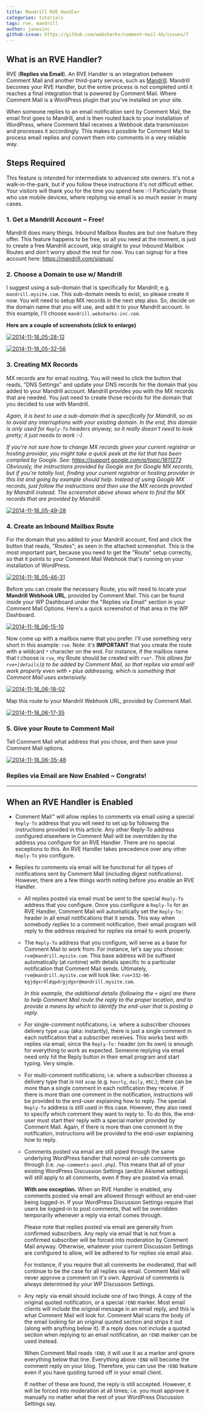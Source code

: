 ```yaml
---
title: Mandrill RVE Handler
categories: tutorials
tags: rve, mandrill
author: jaswsinc
github-issue: https://github.com/websharks/comment-mail-kb/issues/7
---
```


## What is an RVE Handler?

RVE (**Replies via Email**). An RVE Handler is an integration between Comment Mail and another third-party service, such as [Mandrill](http://help.mandrill.com/entries/21699367-Inbound-Email-Processing-Overview). Mandrill becomes your RVE Handler, but the entire process is not completed until it reaches a final integration that is powered by Comment Mail. Where Comment Mail is a WordPress plugin that you've installed on your site.

When someone replies to an email notification sent by Comment Mail, the email first goes to Mandrill, and is then routed back to your installation of WordPress, where Comment Mail receives a Webhook data transmission and processes it accordingly. This makes it possible for Comment Mail to process email replies and convert them into comments in a very reliable way.

## Steps Required

This feature is intended for intermediate to advanced site owners. It's not a walk-in-the-park, but if you follow these instructions it's not difficult either. Your visitors will thank you for the time you spend here :-) Particularly those who use mobile devices, where replying via email is so much easier in many cases.

### 1. Get a Mandrill Account ~ Free!

Mandrill does many things. Inbound Mailbox Routes are but one feature they offer. This feature happens to be free, so all you need at the moment, is just to create a free Mandrill account, skip straight to your Inbound Mailbox Routes and don't worry about the rest for now. You can signup for a free account here: https://mandrill.com/signup/

### 2. Choose a Domain to use w/ Mandrill

I suggest using a sub-domain that is specifically for Mandrill; e.g. `mandrill.mysite.com`. This sub-domain needs to exist, so please create it now. You will need to setup MX records in the next step also. So, decide on the domain name that you will use, and add it to your Mandrill account. In this example, I'll choose `mandrill.websharks-inc.com`.

**Here are a couple of screenshots (click to enlarge)**

[![2014-11-18_05-28-12](https://cloud.githubusercontent.com/assets/1563559/5088931/ccb7aeda-6ee3-11e4-934c-842b203fc9c3.png)](https://cloud.githubusercontent.com/assets/1563559/5088931/ccb7aeda-6ee3-11e4-934c-842b203fc9c3.png)

[![2014-11-18_05-32-56](https://cloud.githubusercontent.com/assets/1563559/5088993/64352c92-6ee4-11e4-8190-15d38b0b7bbd.png)](https://cloud.githubusercontent.com/assets/1563559/5088993/64352c92-6ee4-11e4-8190-15d38b0b7bbd.png)

### 3. Creating MX Records

MX records are for email routing. You will need to click the button that reads, "DNS Settings" and update your DNS records for the domain that you added to your Mandrill account. Mandrill provides you with the MX records that are needed. You just need to create those records for the domain that you decided to use with Mandrill.

_Again, it is best to use a sub-domain that is specifically for Mandrill, so as to avoid any interruptions with your existing domain. In the end, this domain is only used for `Reply-To` headers anyway, so it really doesn't need to look pretty; it just needs to work :-)_

_If you're not sure how to change MX records given your current registrar or hosting provider, you might take a quick peek at the list that has been compiled by Google. See: https://support.google.com/a/topic/1611273 Obviously, the instructions provided by Google are for Google MX records, but if you're totally lost, finding your current registrar or hosting provider in this list and going by example should help. Instead of using Google MX records, just follow the instructions and then use the MX records provided by Mandrill instead. The screenshot above shows where to find the MX records that are provided by Mandrill._

[![2014-11-18_05-49-28](https://cloud.githubusercontent.com/assets/1563559/5089253/b0be5b04-6ee6-11e4-9321-b78879b73cb5.png)](https://support.google.com/a/topic/1611273)

### 4. Create an Inbound Mailbox Route

For the domain that you added to your Mandrill account, find and click the button that reads, "Routes"; as seen in the attached screenshot. This is the most important part, because you need to get the "Route" setup correctly, so that it points to your Comment Mail Webhook that's running on your installation of WordPress.

[![2014-11-18_05-46-31](https://cloud.githubusercontent.com/assets/1563559/5089207/4ad38b70-6ee6-11e4-8ad1-6f326aecfaad.png)](https://cloud.githubusercontent.com/assets/1563559/5089207/4ad38b70-6ee6-11e4-8ad1-6f326aecfaad.png)

Before you can create the necessary Route, you will need to locate your **Mandrill Webhook URL**, provided by Comment Mail. This can be found inside your WP Dashboard under the "Replies via Email" section in your Comment Mail Options. Here's a quick screenshot of that area in the WP Dashboard.

[![2014-11-18_06-15-10](https://cloud.githubusercontent.com/assets/1563559/5089828/4cf56bc2-6eea-11e4-91bb-baa472f6869d.png)](https://cloud.githubusercontent.com/assets/1563559/5089828/4cf56bc2-6eea-11e4-91bb-baa472f6869d.png)

Now come up with a mailbox name that you prefer. I'll use something very short in this example: `rve`. Note: it's **IMPORTANT** that you create the route with a wildcard `*` character on the end. For instance, if the mailbox name that I choose is `rve`, my Route should be created with `rve*`. _This allows for `rve+[details]@` to be added by Comment Mail, so that replies via email will work properly even with `+` plus addressing, which is something that Comment Mail uses extensively._

[![2014-11-18_06-18-02](https://cloud.githubusercontent.com/assets/1563559/5089909/bebb8a8e-6eea-11e4-92e8-3b8c5c850b51.png)](https://cloud.githubusercontent.com/assets/1563559/5089909/bebb8a8e-6eea-11e4-92e8-3b8c5c850b51.png)

Map this route to your Mandrill Webhook URL, provided by Comment Mail.

[![2014-11-18_06-17-35](https://cloud.githubusercontent.com/assets/1563559/5089903/b1405ae2-6eea-11e4-995b-c2aa5e12bee0.png)](https://cloud.githubusercontent.com/assets/1563559/5089903/b1405ae2-6eea-11e4-995b-c2aa5e12bee0.png)

### 5. Give your Route to Comment Mail

Tell Comment Mail what address that you chose, and then save your Comment Mail options.

[![2014-11-18_06-35-48](https://cloud.githubusercontent.com/assets/1563559/5092751/0b5fd364-6efe-11e4-830d-5525a209d467.png)](https://cloud.githubusercontent.com/assets/1563559/5092751/0b5fd364-6efe-11e4-830d-5525a209d467.png)

### Replies via Email are Now Enabled ~ Congrats!

---

## When an RVE Handler is Enabled

- Comment Mail™ will allow replies to comments via email using a special `Reply-To` address that you will need to set up by following the instructions provided in this article. Any other Reply-To address configured elsewhere in Comment Mail will be overridden by the address you configure for an RVE Handler. There are no special exceptions to this. An RVE Handler takes precedence over any other `Reply-To` you configure.

- Replies to comments via email will be functional for all types of notifications sent by Comment Mail (including digest notifications). However, there are a few things worth noting before you enable an RVE Handler.

  - All replies posted via email must be sent to the special `Reply-To` address that you configure. Once you configure a `Reply-To` for an RVE Handler, Comment Mail will automatically set the `Reply-To:` header in all email notifications that it sends. This way when somebody replies to a comment notification, their email program will reply to the address required for replies via email to work properly.

  - The `Reply-To` address that you configure, will serve as a base for Comment Mail to work from. For instance, let's say you choose: `rve@mandrill.mysite.com`. This base address will be suffixed automatically (at runtime) with details specific to a particular notification that Comment Mail sends. Ultimately, `rve@mandrill.mysite.com` will look like: `rve+332-96-kgjdgxr4ldqpdrgjdgxr@mandrill.mysite.com`.

    _In this example, the additional details (following the `+` sign) are there to help Comment Mail route the reply to the proper location, and to provide a means by which to identify the end-user that is posting a reply._

  - For single-comment notifications; i.e. where a subscriber chooses delivery type `asap` (aka: instantly), there is just a single comment in each notification that a subscriber receives. This works best with replies via email, since the `Reply-To:` header (on its own) is enough for everything to work as expected. Someone replying via email need only hit the Reply button in their email program and start typing. Very simple.

  - For multi-comment notifications; i.e. where a subscriber chooses a delivery type that is not `asap` (e.g. `hourly`, `daily`, etc.); there can be more than a single comment in each notification they receive. If there is more than one comment in the notification, instructions will be provided to the end-user explaining how to reply. The special `Reply-To` address is still used in this case. However, they also need to specify which comment they want to reply to. To do this, the end-user must start their reply with a special marker provided by Comment Mail. Again, if there is more than one comment in the notification, instructions will be provided to the end-user explaining how to reply.

  - Comments posted via email are still piped through the same underlying WordPress handler that normal on-site comments go through (i.e. `/wp-comments-post.php`). This means that all of your existing WordPress Discussion Settings (and/or Akismet settings) will still apply to all comments, even if they are posted via email.

    **With one exception.** When an RVE Handler is enabled, any comments posted via email are allowed through without an end-user being logged-in. If your WordPress Discussion Settings require that users be logged-in to post comments, that will be overridden temporarily whenever a reply via email comes through.

    Please note that replies posted via email are generally from confirmed subscribers. Any reply via email that is not from a confirmed subscriber will be forced into moderation by Comment Mail anyway. Otherwise, whatever your current Discussion Settings are configured to allow, will be adhered to for replies via email also.

    For instance, if you require that all comments be moderated, that will continue to be the case for all replies via email. Comment Mail will never approve a comment on it's own. Approval of comments is always determined by your WP Discussion Settings.

  - Any reply via email should include one of two things. A copy of the original quoted notification, or a special `!END` marker. Most email clients will include the original message in an email reply, and this is what Comment Mail will look for. Comment Mail scans the body of the email looking for an original quoted section and strips it out (along with anything below it). If a reply does not include a quoted section when replying to an email notification, an `!END` marker can be used instead.

    When Comment Mail reads `!END`, it will use it as a marker and ignore everything below that line. Everything above `!END` will become the comment reply on your blog. Therefore, you can use the `!END` feature even if you have quoting turned off in your email client.

    If neither of these are found, the reply is still accepted. However, it will be forced into moderation at all times; i.e. you must approve it manually no matter what the rest of your WordPress Discussion Settings say.
